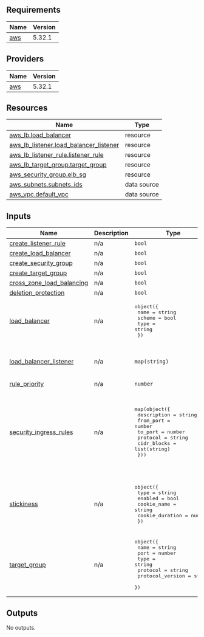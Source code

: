 ## Requirements

| Name | Version |
|------|---------|
| <a name="requirement_aws"></a> [aws](#requirement\_aws) | 5.32.1 |

## Providers

| Name | Version |
|------|---------|
| <a name="provider_aws"></a> [aws](#provider\_aws) | 5.32.1 |


## Resources

| Name | Type |
|------|------|
| [aws_lb.load_balancer](https://registry.terraform.io/providers/hashicorp/aws/5.32.1/docs/resources/lb) | resource |
| [aws_lb_listener.load_balancer_listener](https://registry.terraform.io/providers/hashicorp/aws/5.32.1/docs/resources/lb_listener) | resource |
| [aws_lb_listener_rule.listener_rule](https://registry.terraform.io/providers/hashicorp/aws/5.32.1/docs/resources/lb_listener_rule) | resource |
| [aws_lb_target_group.target_group](https://registry.terraform.io/providers/hashicorp/aws/5.32.1/docs/resources/lb_target_group) | resource |
| [aws_security_group.elb_sg](https://registry.terraform.io/providers/hashicorp/aws/5.32.1/docs/resources/security_group) | resource |
| [aws_subnets.subnets_ids](https://registry.terraform.io/providers/hashicorp/aws/5.32.1/docs/data-sources/subnets) | data source |
| [aws_vpc.default_vpc](https://registry.terraform.io/providers/hashicorp/aws/5.32.1/docs/data-sources/vpc) | data source |

## Inputs

| Name | Description | Type | Default | Required |
|------|-------------|------|---------|:--------:|
| <a name="input_create_listener_rule"></a> [create\_listener\_rule](#input\_create\_listener\_rule) | n/a | `bool` | `true` | no |
| <a name="input_create_load_balancer"></a> [create\_load\_balancer](#input\_create\_load\_balancer) | n/a | `bool` | `true` | no |
| <a name="input_create_security_group"></a> [create\_security\_group](#input\_create\_security\_group) | n/a | `bool` | `true` | no |
| <a name="input_create_target_group"></a> [create\_target\_group](#input\_create\_target\_group) | n/a | `bool` | `true` | no |
| <a name="input_cross_zone_load_balancing"></a> [cross\_zone\_load\_balancing](#input\_cross\_zone\_load\_balancing) | n/a | `bool` | `true` | no |
| <a name="input_deletion_protection"></a> [deletion\_protection](#input\_deletion\_protection) | n/a | `bool` | `false` | no |
| <a name="input_load_balancer"></a> [load\_balancer](#input\_load\_balancer) | n/a | <pre>object({<br>    name   = string<br>    scheme = bool<br>    type   = string<br>  })</pre> | <pre>{<br>  "name": "terraform-load-balancer",<br>  "scheme": false,<br>  "type": "application"<br>}</pre> | no |
| <a name="input_load_balancer_listener"></a> [load\_balancer\_listener](#input\_load\_balancer\_listener) | n/a | `map(string)` | <pre>{<br>  "port": "80",<br>  "protocol": "HTTP"<br>}</pre> | no |
| <a name="input_rule_priority"></a> [rule\_priority](#input\_rule\_priority) | n/a | `number` | `5` | no |
| <a name="input_security_ingress_rules"></a> [security\_ingress\_rules](#input\_security\_ingress\_rules) | n/a | <pre>map(object({<br>    description = string<br>    from_port   = number<br>    to_port     = number<br>    protocol    = string<br>    cidr_blocks = list(string)<br>  }))</pre> | <pre>{<br>  "http_rule": {<br>    "cidr_blocks": [<br>      "0.0.0.0/0"<br>    ],<br>    "description": "Allow Traffic from HTTP",<br>    "from_port": 80,<br>    "protocol": "tcp",<br>    "to_port": 80<br>  }<br>}</pre> | no |
| <a name="input_stickiness"></a> [stickiness](#input\_stickiness) | n/a | <pre>object({<br>    type            = string<br>    enabled         = bool<br>    cookie_name     = string<br>    cookie_duration = number<br>  })</pre> | <pre>{<br>  "cookie_duration": 3600,<br>  "cookie_name": "AWSTERRAFORM",<br>  "enabled": true,<br>  "type": "lb_cookie"<br>}</pre> | no |
| <a name="input_target_group"></a> [target\_group](#input\_target\_group) | n/a | <pre>object({<br>    name             = string<br>    port             = number<br>    type             = string<br>    protocol         = string<br>    protocol_version = string<br>  })</pre> | <pre>{<br>  "name": "terraform-target-group",<br>  "port": 80,<br>  "protocol": "HTTP",<br>  "protocol_version": "HTTP1",<br>  "type": "instance"<br>}</pre> | no |

## Outputs

No outputs.
